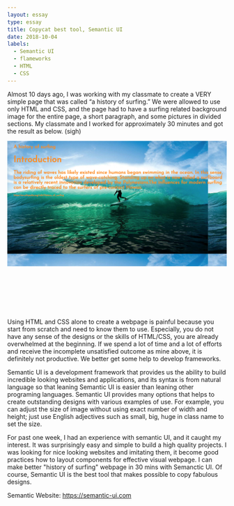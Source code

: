 ```yaml
---
layout: essay
type: essay
title: Copycat best tool, Semantic UI
date: 2018-10-04
labels:
  - Semantic UI
  - flameworks
  - HTML
  - CSS
---
```


<p> Almost 10 days ago, I was working with my classmate to create a VERY simple page that was called “a history of surfing.” We were allowed to use only HTML and CSS, and the page had to have a surfing related background image for the entire page, a short paragraph, and some pictures in divided sections. My classmate and I worked for approximately 30 minutes and got the result as below. (sigh) </p>

<img class="ui large floated image" src="../images/historyofsurfing.png">  <br /><br /><br /><br /><br /><br /><br />

<p> Using HTML and CSS alone to create a webpage is painful because you start from scratch and need to know them to use. Especially, you do not have any sense of the designs or the skills of HTML/CSS, you are already overwhelmed at the beginning. If we spend a lot of time and a lot of efforts and receive the incomplete unsatisfied outcome as mine above, it is definitely not productive. We better get some help to develop frameworks. </p>

<p> Semantic UI is a development framework that provides us the ability to build incredible looking websites and applications, and its syntax is from natural language so that leaning Semantic UI is easier than leaning other programing languages. Semantic UI provides many options that helps to create outstanding designs with various examples of use. For example, you can adjust the size of image without using exact number of width and height; just use English adjectives such as small, big, huge in class name to set the size.   </p>

<p> For past one week, I had an experience with semantic UI, and it caught my interest. It was surprisingly easy and simple to build a high quality projects. I was looking for nice looking websites and imitating them, it become good practices how to layout components for effective visual webpage. I can make better "history of surfing" webpage in 30 mins with Semanctic UI. Of course, Semantic UI is the best tool that makes possible to copy fabulous designs.    </p>


Semantic Website: https://semantic-ui.com


